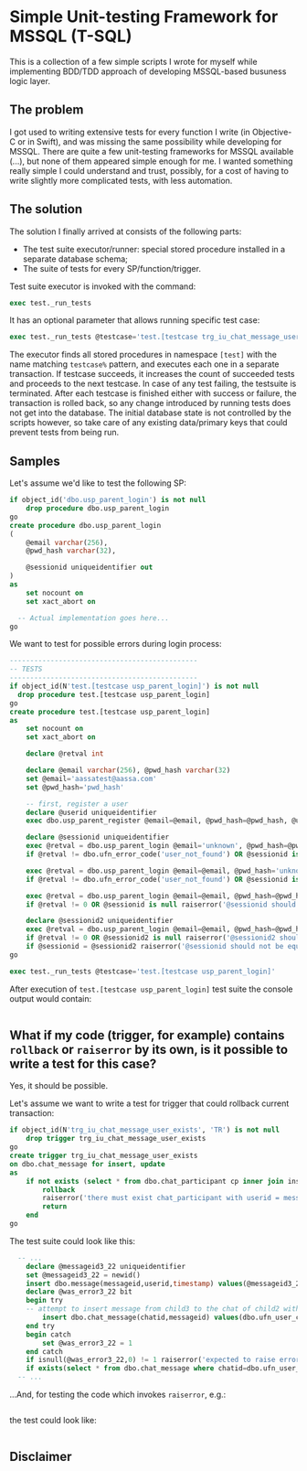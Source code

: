 # Simple Unit-testing Framework for MSSQL (T-SQL)

This is a collection of a few simple scripts I wrote for myself while implementing BDD/TDD approach of developing MSSQL-based busuness logic layer.

## The problem

I got used to writing extensive tests for every function I write (in Objective-C or in Swift), and was missing the same possibility while developing for MSSQL. There are quite a few unit-testing frameworks for MSSQL available (...), but none of them appeared simple enough for me. I wanted something really simple I could understand and trust, possibly, for a cost of having to write slightly more complicated tests, with less automation.

## The solution

The solution I finally arrived at consists of the following parts:

* The test suite executor/runner: special stored procedure installed in a separate database schema;
* The suite of tests for every SP/function/trigger.

Test suite executor is invoked with the command:

```SQL
exec test._run_tests
```

It has an optional parameter that allows running specific test case:

```SQL
exec test._run_tests @testcase='test.[testcase trg_iu_chat_message_user_exists aborts insert if user is not participating in chat]'
```

The executor finds all stored procedures in namespace `[test]` with the name matching `testcase%` pattern, and executes each one in a separate transaction. If testcase succeeds, it increases the count of succeeded tests and proceeds to the next testcase. In case of any test failing, the testsuite is terminated. After each testcase is finished either with success or failure, the transaction is rolled back, so any change introduced by running tests does not get into the database. The initial database state is not controlled by the scripts however, so take care of any existing data/primary keys that could prevent tests from being run.

## Samples

Let's assume we'd like to test the following SP:

```SQL
if object_id('dbo.usp_parent_login') is not null
	drop procedure dbo.usp_parent_login
go
create procedure dbo.usp_parent_login
(
	@email varchar(256),
	@pwd_hash varchar(32),

	@sessionid uniqueidentifier out
)
as
	set nocount on
	set xact_abort on

  -- Actual implementation goes here...
go
```

We want to test for possible errors during login process:

```SQL
----------------------------------------------
-- TESTS
----------------------------------------------
if object_id(N'test.[testcase usp_parent_login]') is not null
  drop procedure test.[testcase usp_parent_login]
go
create procedure test.[testcase usp_parent_login]
as
	set nocount on
	set xact_abort on

	declare @retval int

	declare @email varchar(256), @pwd_hash varchar(32)
	set @email='aassatest@aassa.com'
	set @pwd_hash='pwd_hash'

	-- first, register a user
	declare @userid uniqueidentifier
	exec dbo.usp_parent_register @email=@email, @pwd_hash=@pwd_hash, @userid=@userid out

	declare @sessionid uniqueidentifier
	exec @retval = dbo.usp_parent_login @email='unknown', @pwd_hash=@pwd_hash, @sessionid=@sessionid out
	if @retval != dbo.ufn_error_code('user_not_found') OR @sessionid is not null raiserror('unknown email - @sessionid should be nil',16,0)

	exec @retval = dbo.usp_parent_login @email=@email, @pwd_hash='unknown', @sessionid=@sessionid out
	if @retval != dbo.ufn_error_code('user_not_found') OR @sessionid is not null raiserror('unknown password - @sessionid should be nil',16,0)

	exec @retval = dbo.usp_parent_login @email=@email, @pwd_hash=@pwd_hash, @sessionid=@sessionid out
	if @retval != 0 OR @sessionid is null raiserror('@sessionid should not be nil',16,0)

	declare @sessionid2 uniqueidentifier
	exec @retval = dbo.usp_parent_login @email=@email, @pwd_hash=@pwd_hash, @sessionid=@sessionid2 out
	if @retval != 0 OR @sessionid2 is null raiserror('@sessionid2 should not be nil',16,0)
	if @sessionid = @sessionid2 raiserror('@sessionid should not be equal to @sessionid2',16,0)
go

exec test._run_tests @testcase='test.[testcase usp_parent_login]'
```

After execution of `test.[testcase usp_parent_login]` test suite the console output would contain:
```
```

## What if my code (trigger, for example) contains `rollback` or `raiserror` by its own, is it possible to write a test for this case?

Yes, it should be possible.

Let's assume we want to write a test for trigger that could rollback current transaction:

```SQL
if object_id(N'trg_iu_chat_message_user_exists', 'TR') is not null
	drop trigger trg_iu_chat_message_user_exists
go
create trigger trg_iu_chat_message_user_exists
on dbo.chat_message for insert, update
as
	if not exists (select * from dbo.chat_participant cp inner join inserted cm on cp.chatid=cm.chatid inner join dbo.message m on m.messageid=cm.messageid where m.userid=cp.userid) begin
		rollback
		raiserror('there must exist chat_participant with userid = message[messageid=chat_message.messageid].userid',16,0)
		return
	end
go
```

The test suite could look like this:

```SQL
  -- ...
	declare @messageid3_22 uniqueidentifier
	set @messageid3_22 = newid()
	insert dbo.message(messageid,userid,timestamp) values(@messageid3_22,@userid_child3,getutcdate())
	declare @was_error3_22 bit
	begin try
  	-- attempt to insert message from child3 to the chat of child2 with parent2 --> should FAIL
		insert dbo.chat_message(chatid,messageid) values(dbo.ufn_user_chat(@userid_child2,@userid_parent2),@messageid3_22)
	end try
	begin catch
		set @was_error3_22 = 1
	end catch
	if isnull(@was_error3_22,0) != 1 raiserror('expected to raise error(child3 posting to chat(child2,parent2))',16,0)
	if exists(select * from dbo.chat_message where chatid=dbo.ufn_user_chat(@userid_child2,@userid_parent2) and messageid=@messageid3_22) raiserror('expected to abort posting of @messageid3_22',16,0)
  -- ...
```

...And, for testing the code which invokes `raiserror`, e.g.:

```SQL
```

the test could look like:

```SQL
```

## Disclaimer

